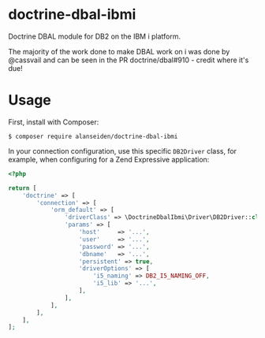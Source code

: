 # doctrine-dbal-ibmi

Doctrine DBAL module for DB2 on the IBM i platform.

The majority of the work done to make DBAL work on i was done by @cassvail and
can be seen in the PR doctrine/dbal#910 - credit where it's due!

# Usage

First, install with Composer:

```
$ composer require alanseiden/doctrine-dbal-ibmi
```

In your connection configuration, use this specific `DB2Driver` class, for
example, when configuring for a Zend Expressive application:

```php
<?php

return [
    'doctrine' => [
        'connection' => [
            'orm_default' => [
                'driverClass' => \DoctrineDbalIbmi\Driver\DB2Driver::class,
                'params' => [
                    'host'     => '...',
                    'user'     => '...',
                    'password' => '...',
                    'dbname'   => '...',
                    'persistent' => true,
                    'driverOptions' => [
                        'i5_naming' => DB2_I5_NAMING_OFF,
                        'i5_lib' => '...',
                    ],
                ],
            ],
        ],
    ],
];
```
